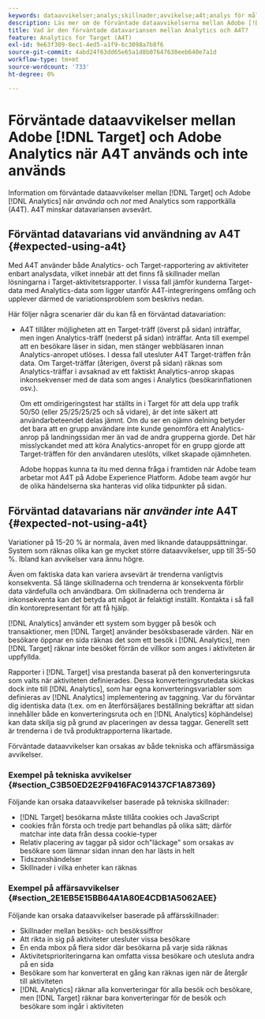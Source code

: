 ```yaml
---
keywords: dataavvikelser;analys;skillnader;avvikelse;a4t;analys för mål;analys som rapportkälla;avvikelser;avvikelser
description: Läs mer om de förväntade dataavvikelserna mellan Adobe [!DNL Target] och Analytics när Analytics inte används för [!DNL Target] (A4T), som helt eliminerar datavarians.
title: Vad är den förväntade datavariansen mellan Analytics och A4T?
feature: Analytics for Target (A4T)
exl-id: 9e63f309-8ec1-4ed5-a1f9-6c3098a7b8f6
source-git-commit: 4abd24f63dd65e65a1d8b07647630eeb640e7a1d
workflow-type: tm+mt
source-wordcount: '733'
ht-degree: 0%

---
```


# Förväntade dataavvikelser mellan Adobe [!DNL Target] och Adobe Analytics när A4T används och inte används

Information om förväntade dataavvikelser mellan [!DNL Target] och Adobe [!DNL Analytics] när *använda* och *not* med Analytics som rapportkälla (A4T). A4T minskar datavariansen avsevärt.

## Förväntad datavarians vid användning av A4T {#expected-using-a4t}

Med A4T använder både Analytics- och Target-rapportering av aktiviteter enbart analysdata, vilket innebär att det finns få skillnader mellan lösningarna i Target-aktivitetsrapporter. I vissa fall jämför kunderna Target-data med Analytics-data som ligger utanför A4T-integreringens omfång och upplever därmed de variationsproblem som beskrivs nedan.

Här följer några scenarier där du kan få en förväntad datavariation:

* A4T tillåter möjligheten att en Target-träff (överst på sidan) inträffar, men ingen Analytics-träff (nederst på sidan) inträffar. Anta till exempel att en besökare läser in sidan, men stänger webbläsaren innan Analytics-anropet utlöses. I dessa fall utesluter A4T Target-träffen från data. Om Target-träffar (återigen, överst på sidan) räknas som Analytics-träffar i avsaknad av ett faktiskt Analytics-anrop skapas inkonsekvenser med de data som anges i Analytics (besökarinflationen osv.).

   Om ett omdirigeringstest har ställts in i Target för att dela upp trafik 50/50 (eller 25/25/25/25 och så vidare), är det inte säkert att användarbeteendet delas jämnt. Om du ser en ojämn delning betyder det bara att en grupp användare inte kunde genomföra ett Analytics-anrop på landningssidan mer än vad de andra grupperna gjorde. Det här misslyckandet med att köra Analytics-anropet för en grupp gjorde att Target-träffen för den användaren uteslöts, vilket skapade ojämnheten.

   Adobe hoppas kunna ta itu med denna fråga i framtiden när Adobe team arbetar mot A4T på Adobe Experience Platform. Adobe team avgör hur de olika händelserna ska hanteras vid olika tidpunkter på sidan.

## Förväntad datavarians när *använder inte* A4T {#expected-not-using-a4t}

Variationer på 15-20 % är normala, även med liknande datauppsättningar. System som räknas olika kan ge mycket större dataavvikelser, upp till 35-50 %. Ibland kan avvikelser vara ännu högre.

Även om faktiska data kan variera avsevärt är trenderna vanligtvis konsekventa. Så länge skillnaderna och trenderna är konsekventa förblir data värdefulla och användbara. Om skillnaderna och trenderna är inkonsekventa kan det betyda att något är felaktigt inställt. Kontakta i så fall din kontorepresentant för att få hjälp.

[!DNL Analytics] använder ett system som bygger på besök och transaktioner, men [!DNL Target] använder besöksbaserade värden. När en besökare öppnar en sida räknas det som ett besök i [!DNL Analytics], men [!DNL Target] räknar inte besöket förrän de villkor som anges i aktiviteten är uppfyllda.

Rapporter i [!DNL Target] visa prestanda baserat på den konverteringsruta som valts när aktiviteten definierades. Dessa konverteringsrutedata skickas dock inte till [!DNL Analytics], som har egna konverteringsvariabler som definieras av [!DNL Analytics] implementering av taggning. Var du förväntar dig identiska data (t.ex. om en återförsäljares beställning bekräftar att sidan innehåller både en konverteringsruta och en [!DNL Analytics] köphändelse) kan data skilja sig på grund av placeringen av dessa taggar. Generellt sett är trenderna i de två produktrapporterna likartade.

Förväntade dataavvikelser kan orsakas av både tekniska och affärsmässiga avvikelser.

### Exempel på tekniska avvikelser {#section_C3B50ED2E2F9416FAC91437CF1A87369}

Följande kan orsaka dataavvikelser baserade på tekniska skillnader:

* [!DNL Target] besökarna måste tillåta cookies och JavaScript
* cookies från första och tredje part behandlas på olika sätt; därför matchar inte data från dessa cookie-typer
* Relativ placering av taggar på sidor och&quot;läckage&quot; som orsakas av besökare som lämnar sidan innan den har lästs in helt
* Tidszonshändelser
* Skillnader i vilka enheter kan räknas

### Exempel på affärsavvikelser {#section_2E1EB5E15BB64A1A80E4CDB1A5062AEE}

Följande kan orsaka dataavvikelser baserade på affärsskillnader:

* Skillnader mellan besöks- och besökssiffror
* Att rikta in sig på aktiviteter utesluter vissa besökare
* En enda mbox på flera sidor där besökarna på varje sida räknas
* Aktivitetsprioriteringarna kan omfatta vissa besökare och utesluta andra på en sida
* Besökare som har konverterat en gång kan räknas igen när de återgår till aktiviteten
* [!DNL Analytics] räknar alla konverteringar för alla besök och besökare, men [!DNL Target] räknar bara konverteringar för de besök och besökare som ingår i aktiviteten
